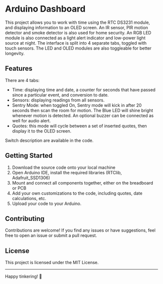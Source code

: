 # Arduino Dashboard

This project allows you to work with time using the RTC DS3231 module, and displaying information to an OLED screen. An IR sensor, PIR motion detector and smoke detector is also used for home security. An RGB LED module is also connected as a light alert indicator and low-power light source at night. The interface is split into 4 separate tabs, toggled with touch sensors. The LED and OLED modules are also toggleable for better longevity.

## Features

There are 4 tabs:
- Time: displaying time and date, a counter for seconds that have passed since a particular event, and conversion to date.
- Sensors: displaying readings from all sensors.
- Sentry Mode: when toggled On, Sentry mode will kick in after 20 seconds then scan the room for motion. The Blue LED will shine bright whenever motion is detected. An optional buzzer can be connected as well for audio alert.
- Quotes: this mode will cycle between a set of inserted quotes, then display it to the OLED screen. 

Switch description are available in the code.

## Getting Started

1. Download the source code onto your local machine
2. Open Arduino IDE, install the required libraries (RTClib, Adafruit_SSD1306)
3. Mount and connect all components together, either on the breadboard or PCB
4. Add your own customizations to the code, including quotes, date calculations, etc.
5. Upload your code to your Arduino.


## Contributing

Contributions are welcome! If you find any issues or have suggestions, feel free to open an issue or submit a pull request.

## License

This project is licensed under the MIT License.

---

Happy tinkering! 🚀
